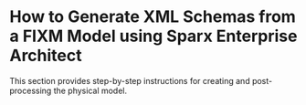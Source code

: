 # How to Generate XML Schemas from a FIXM Model using Sparx Enterprise Architect

This section provides step-by-step instructions for creating and post-processing the physical model.
